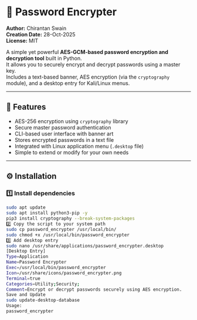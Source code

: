 # 🔐 Password Encrypter

**Author:** Chirantan Swain  
**Creation Date:** 28-Oct-2025  
**License:** MIT  

A simple yet powerful **AES-GCM-based password encryption and decryption tool** built in Python.  
It allows you to securely encrypt and decrypt passwords using a master key.  
Includes a text-based banner, AES encryption (via the `cryptography` module), and a desktop entry for Kali/Linux menus.

---

## 🧠 Features

- AES-256 encryption using `cryptography` library  
- Secure master password authentication  
- CLI-based user interface with banner art  
- Stores encrypted passwords in a text file  
- Integrated with Linux application menu (`.desktop` file)  
- Simple to extend or modify for your own needs  

---

## ⚙️ Installation

### 1️⃣ Install dependencies
```bash
sudo apt update
sudo apt install python3-pip -y
pip3 install cryptography --break-system-packages
2️⃣ Copy the script to your system path
sudo cp password_encrypter /usr/local/bin/
sudo chmod +x /usr/local/bin/password_encrypter
3️⃣ Add desktop entry
sudo nano /usr/share/applications/password_encrypter.desktop
[Desktop Entry]
Type=Application
Name=Password Encrypter
Exec=/usr/local/bin/password_encrypter
Icon=/usr/share/icons/password_encrypter.png
Terminal=true
Categories=Utility;Security;
Comment=Encrypt or decrypt passwords securely using AES encryption.
Save and Update
sudo update-desktop-database
Usage:
password_encrypter
